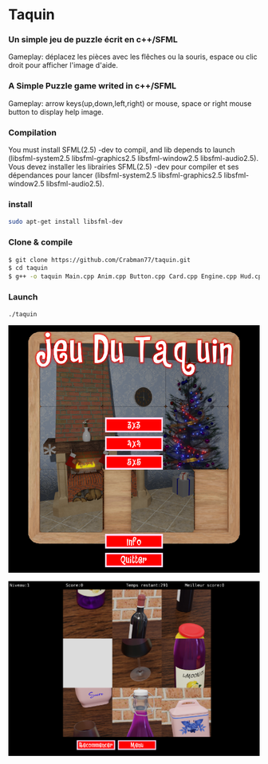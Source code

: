 # Taquin

### Un simple jeu de puzzle écrit en c++/SFML
Gameplay: déplacez les pièces avec les flêches ou la souris, espace ou clic droit pour afficher l'image d'aide.


### A Simple Puzzle game writed in c++/SFML
Gameplay: arrow keys(up,down,left,right) or mouse, space or right mouse button to display help image.

### Compilation
You must install SFML(2.5) -dev to compil, and lib depends to launch (libsfml-system2.5 libsfml-graphics2.5 libsfml-window2.5 libsfml-audio2.5).
Vous devez installer les librairies SFML(2.5) -dev pour compiler et ses dépendances pour lancer (libsfml-system2.5 libsfml-graphics2.5 libsfml-window2.5 libsfml-audio2.5).

### install
```sh
sudo apt-get install libsfml-dev
```

### Clone & compile
```sh
$ git clone https://github.com/Crabman77/taquin.git
$ cd taquin
$ g++ -o taquin Main.cpp Anim.cpp Button.cpp Card.cpp Engine.cpp Hud.cpp -lsfml-graphics -lsfml-window -lsfml-system -lsfml-audio -std=c++14
```
### Launch
```sh
./taquin
```

![taquin](images/screen1.png)

![taquin](images/screen2.png)

